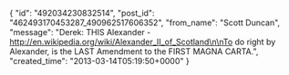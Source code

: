  {
   "id": "492034230832514",
   "post_id": "462493170453287_490962517606352",
   "from_name": "Scott Duncan",
   "message": "Derek: THIS Alexander - http://en.wikipedia.org/wiki/Alexander_II_of_Scotland\n\nTo do right by Alexander, is the LAST Amendment to the FIRST MAGNA CARTA.",
   "created_time": "2013-03-14T05:19:50+0000"
 }
